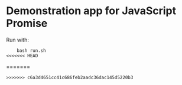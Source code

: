 # Demonstration app for JavaScript Promise
Run with:
```
    bash run.sh
<<<<<<< HEAD
```
=======
```
>>>>>>> c6a3d4651cc41c686feb2aadc36dac145d5220b3
